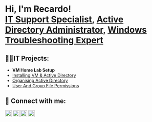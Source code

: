 <h1>Hi, I'm Recardo! <br/><a href="https://github.com/joshmadakor1">IT Support Specialist</a>, <a href="https://www.linkedin.com/in/joshmadakor/">Active Directory Administrator</a>, <a href="https://www.youtube.com/c/joshmadakor">Windows Troubleshooting Expert</a></h1>

<h2>👨‍💻IT Projects:</h2>

- <b>VM Home Lab Setup</b>
- [Installing VM & Active Directory](https://github.com/RecardoIT/Installing-Active-Directory)
- [Organising Active Directory](https://github.com/RecardoIT/Organising-Active-Directory)
- [User And Group File Permissions](https://github.com/RecardoIT/File-And-User-Permissions)

<h2> 🤳 Connect with me:</h2>

[<img align="left" alt="JoshMadakor | YouTube" width="22px" src="https://cdn.jsdelivr.net/npm/simple-icons@v3/icons/youtube.svg" />][youtube]
[<img align="left" alt="JoshMadakor | Twitter" width="22px" src="https://cdn.jsdelivr.net/npm/simple-icons@v3/icons/twitter.svg" />][twitter]
[<img align="left" alt="JoshMadakor | LinkedIn" width="22px" src="https://cdn.jsdelivr.net/npm/simple-icons@v3/icons/linkedin.svg" />][linkedin]
[<img align="left" alt="JoshMadakor | Instagram" width="22px" src="https://cdn.jsdelivr.net/npm/simple-icons@v3/icons/instagram.svg" />][instagram]

[twitter]: https://x.com/RechoTech492
[youtube]: https://www.youtube.com/@RecoTech-n6l
[instagram]: https://www.instagram.com/recardo_carlin
[linkedin]: https://www.linkedin.com/in/recardo-carlin-4073b5335
